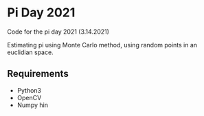 # Pi Day 2021

Code for the pi day 2021 (3.14.2021)

Estimating pi using Monte Carlo method, using random points in an euclidian space.

## Requirements

- Python3
- OpenCV
- Numpy
hin

